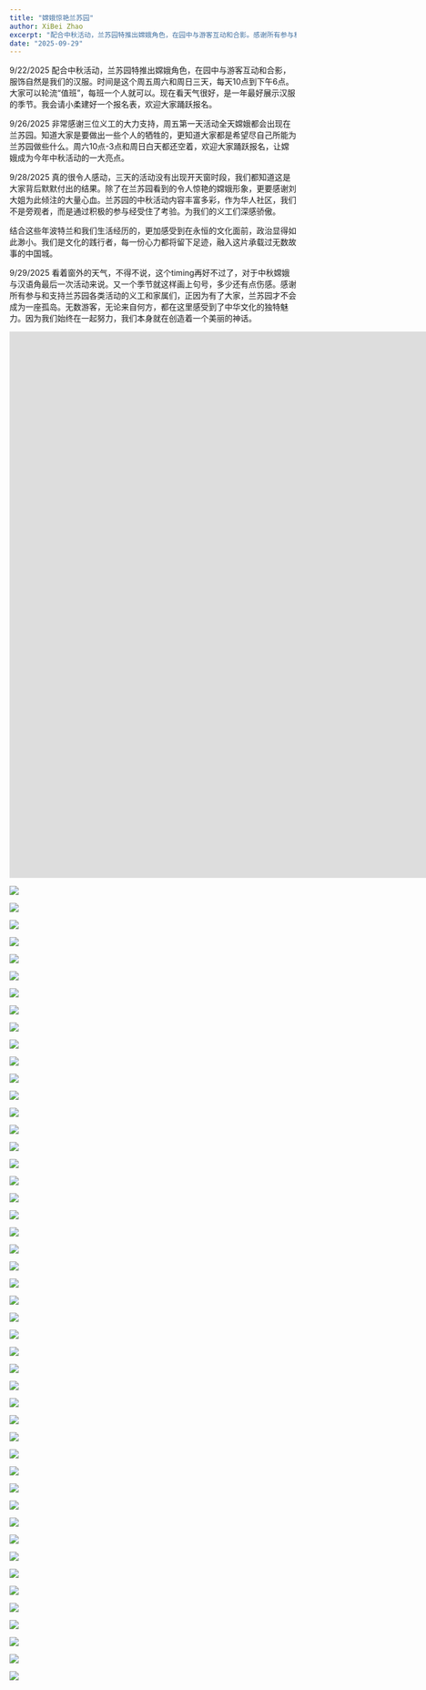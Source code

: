```yaml
---
title: "嫦娥惊艳兰苏园"
author: XiBei Zhao
excerpt: "配合中秋活动，兰苏园特推出嫦娥角色，在园中与游客互动和合影。感谢所有参与和支持兰苏园各类活动的义工和家属们，正因为有了大家，兰苏园才不会成为一座孤岛。无数游客，无论来自何方，都在这里感受到了中华文化的独特魅力。因为我们始终在一起努力，我们本身就在创造着一个美丽的神话。"
date: "2025-09-29"
---
```


9/22/2025 配合中秋活动，兰苏园特推出嫦娥角色，在园中与游客互动和合影，服饰自然是我们的汉服。时间是这个周五周六和周日三天，每天10点到下午6点。大家可以轮流“值班”，每班一个人就可以。现在看天气很好，是一年最好展示汉服的季节。我会请小柔建好一个报名表，欢迎大家踊跃报名。

9/26/2025 非常感谢三位义工的大力支持，周五第一天活动全天嫦娥都会出现在兰苏园。知道大家是要做出一些个人的牺牲的，更知道大家都是希望尽自己所能为兰苏园做些什么。周六10点-3点和周日白天都还空着，欢迎大家踊跃报名，让嫦娥成为今年中秋活动的一大亮点。

9/28/2025 真的很令人感动，三天的活动没有出现开天窗时段，我们都知道这是大家背后默默付出的结果。除了在兰苏园看到的令人惊艳的嫦娥形象，更要感谢刘大姐为此倾注的大量心血。兰苏园的中秋活动内容丰富多彩，作为华人社区，我们不是旁观者，而是通过积极的参与经受住了考验。为我们的义工们深感骄傲。

结合这些年波特兰和我们生活经历的，更加感受到在永恒的文化面前，政治显得如此渺小。我们是文化的践行者，每一份心力都将留下足迹，融入这片承载过无数故事的中国城。

9/29/2025 看着窗外的天气，不得不说，这个timing再好不过了，对于中秋嫦娥与汉语角最后一次活动来说。又一个季节就这样画上句号，多少还有点伤感。感谢所有参与和支持兰苏园各类活动的义工和家属们，正因为有了大家，兰苏园才不会成为一座孤岛。无数游客，无论来自何方，都在这里感受到了中华文化的独特魅力。因为我们始终在一起努力，我们本身就在创造着一个美丽的神话。

<iframe width="1707" height="960" src="https://www.youtube.com/embed/QPhAENEzZ5I" title="Moon Goddess (嫦娥) at Lan Su Chinese Garden" frameborder="0" allow="accelerometer; autoplay; clipboard-write; encrypted-media; gyroscope; picture-in-picture; web-share" referrerpolicy="strict-origin-when-cross-origin" allowfullscreen></iframe>

<br>

![](https://res.cloudinary.com/dhngj18do/image/upload/f_auto,q_auto/v1/images/556097814_785593857439032_209352857975628871_n)

![](https://res.cloudinary.com/dhngj18do/image/upload/f_auto,q_auto/v1/images/556011467_787367150595036_8884358520745604831_n)

![](https://res.cloudinary.com/dhngj18do/image/upload/f_auto,q_auto/v1/images/556097541_785593727439045_7041158875595342595_n)

![](https://res.cloudinary.com/dhngj18do/image/upload/f_auto,q_auto/v1/images/557611170_785601224104962_1736024091324355149_n)

![](https://res.cloudinary.com/dhngj18do/image/upload/f_auto,q_auto/v1/images/558304551_785604774104607_6373092337070318192_n)

![](https://res.cloudinary.com/dhngj18do/image/upload/f_auto,q_auto/v1/images/557032294_785599947438423_2571700681892336573_n)

![](https://res.cloudinary.com/dhngj18do/image/upload/f_auto,q_auto/v1/images/556144334_785599350771816_1252254822663328054_n)

![](https://res.cloudinary.com/dhngj18do/image/upload/f_auto,q_auto/v1/images/555733792_785593754105709_2154975472230016289_n)

![](https://res.cloudinary.com/dhngj18do/image/upload/f_auto,q_auto/v1/images/556126549_785602620771489_957300111401908107_n)

![](https://res.cloudinary.com/dhngj18do/image/upload/f_auto,q_auto/v1/images/557069321_785601234104961_2117515423200656093_n)

![](https://res.cloudinary.com/dhngj18do/image/upload/f_auto,q_auto/v1/images/557259595_785601340771617_7540332706711740342_n)

![](https://res.cloudinary.com/dhngj18do/image/upload/f_auto,q_auto/v1/images/556911254_785601397438278_3933757692061682776_n)

![](https://res.cloudinary.com/dhngj18do/image/upload/f_auto,q_auto/v1/images/556833069_785601467438271_7844812881930545866_n)

![](https://res.cloudinary.com/dhngj18do/image/upload/f_auto,q_auto/v1/images/556098502_785601630771588_5390659388235833353_n)

![](https://res.cloudinary.com/dhngj18do/image/upload/f_auto,q_auto/v1/images/557449574_785601650771586_7040624586476009422_n)

![](https://res.cloudinary.com/dhngj18do/image/upload/f_auto,q_auto/v1/images/556833057_785601744104910_1600104740982377751_n)

![](https://res.cloudinary.com/dhngj18do/image/upload/f_auto,q_auto/v1/images/556129936_785601764104908_7607017196074309595_n)

![](https://res.cloudinary.com/dhngj18do/image/upload/f_auto,q_auto/v1/images/556119719_785601840771567_7655945795992504650_n)

![](https://res.cloudinary.com/dhngj18do/image/upload/f_auto,q_auto/v1/images/556145165_785601957438222_2432812281878228933_n)

![](https://res.cloudinary.com/dhngj18do/image/upload/f_auto,q_auto/v1/images/556096337_785601600771591_5022982288587015943_n)

![](https://res.cloudinary.com/dhngj18do/image/upload/f_auto,q_auto/v1/images/557269843_785601594104925_2451129815487004902_n)

![](https://res.cloudinary.com/dhngj18do/image/upload/f_auto,q_auto/v1/images/557218960_785602274104857_6169127335235005179_n)

![](https://res.cloudinary.com/dhngj18do/image/upload/f_auto,q_auto/v1/images/557442681_785601920771559_2211416882480582020_n)

![](https://res.cloudinary.com/dhngj18do/image/upload/f_auto,q_auto/v1/images/558273261_785602170771534_5680118648056239808_n)

![](https://res.cloudinary.com/dhngj18do/image/upload/f_auto,q_auto/v1/images/557663069_785602074104877_2873681503482886009_n)

![](https://res.cloudinary.com/dhngj18do/image/upload/f_auto,q_auto/v1/images/557427775_785602117438206_6152944311605548652_n)

![](https://res.cloudinary.com/dhngj18do/image/upload/f_auto,q_auto/v1/images/556153377_785602287438189_5969246989781571857_n)

![](https://res.cloudinary.com/dhngj18do/image/upload/f_auto,q_auto/v1/images/556093984_785602114104873_2432259732853131742_n)

![](https://res.cloudinary.com/dhngj18do/image/upload/f_auto,q_auto/v1/images/556110571_785602510771500_34011567115204130_n)

![](https://res.cloudinary.com/dhngj18do/image/upload/f_auto,q_auto/v1/images/555956226_785602657438152_7216324018289833299_n)

![](https://res.cloudinary.com/dhngj18do/image/upload/f_auto,q_auto/v1/images/557619850_785602677438150_327812747950962277_n)

![](https://res.cloudinary.com/dhngj18do/image/upload/f_auto,q_auto/v1/images/556165027_785602737438144_344033266195088098_n)

![](https://res.cloudinary.com/dhngj18do/image/upload/f_auto,q_auto/v1/images/557373775_785602447438173_2886728886310731023_n)

![](https://res.cloudinary.com/dhngj18do/image/upload/f_auto,q_auto/v1/images/556134107_786994193965665_660913340669438682_n)

![](https://res.cloudinary.com/dhngj18do/image/upload/f_auto,q_auto/v1/images/556753329_786994173965667_8495434990369974362_n)

![](https://res.cloudinary.com/dhngj18do/image/upload/f_auto,q_auto/v1/images/557026233_786994107299007_4341518933651822009_n)

![](https://res.cloudinary.com/dhngj18do/image/upload/f_auto,q_auto/v1/images/557601603_786994130632338_3191214831359049611_n)

![](https://res.cloudinary.com/dhngj18do/image/upload/f_auto,q_auto/v1/images/558681695_786993980632353_1963927665081246405_n)

![](https://res.cloudinary.com/dhngj18do/image/upload/f_auto,q_auto/v1/images/557499894_786994033965681_599025979910170512_n)

![](https://res.cloudinary.com/dhngj18do/image/upload/f_auto,q_auto/v1/images/556884291_786994310632320_7819667149180410401_n)

![](https://res.cloudinary.com/dhngj18do/image/upload/f_auto,q_auto/v1/images/556105684_786994007299017_3855693982965475281_n)

![](https://res.cloudinary.com/dhngj18do/image/upload/f_auto,q_auto/v1/images/557623194_786994313965653_1774930245250408198_n)

![](https://res.cloudinary.com/dhngj18do/image/upload/f_auto,q_auto/v1/images/557907672_786994147299003_6338739800313602517_n)

![](https://res.cloudinary.com/dhngj18do/image/upload/f_auto,q_auto/v1/images/558452435_786994343965650_8667923273677847492_n)

![](https://res.cloudinary.com/dhngj18do/image/upload/f_auto,q_auto/v1/images/556126585_786994410632310_661699811138506099_n)

![](https://res.cloudinary.com/dhngj18do/image/upload/f_auto,q_auto/v1/images/556343555_786993963965688_5347460782332025208_n)

![](https://res.cloudinary.com/dhngj18do/image/upload/f_auto,q_auto/v1/images/555982874_787272507271167_3530878210761977814_n)
